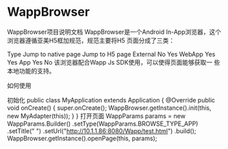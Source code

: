 # WappBrowser
WappBrowser项目说明文档
WappBrowser是一个Android In-App浏览器，这个浏览器遵循亚美H5框加规范，规范主要将H5 页面分成了三类：

Type	Jump to native page	Jump to H5 page
External	No	Yes
WebApp	Yes	Yes
App	Yes	No
该浏览器配合Wapp Js SDK使用，可以使得页面能够获取一 些本地功能的支持。

如何使用

初始化
    public class MyApplication extends Application {
        @Override
        public void onCreate() {
            super.onCreate();
            WappBrowser.getInstance().init(this, new MyAdapter(this));
        }
    }
打开页面
    WappParams params = new WappParams.Builder()
                            .setType(WappParams.BROWSE_TYPE_APP)
                            .setTitle("     ")
                            .setUrl("http://10.1.1.86:8080/Wapp/test.html")
                            .build();
    WappBrowser.getInstance().openPage(this, params);
